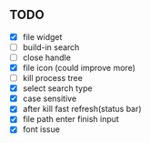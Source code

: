 ## TODO

- [x] file widget
- [ ] build-in search
- [ ] close handle
- [x] file icon                 (could improve more)
- [ ] kill process tree
- [x] select search type
- [x] case sensitive
- [x] after kill fast refresh(status bar)
- [x] file path enter finish input
- [x] font issue
